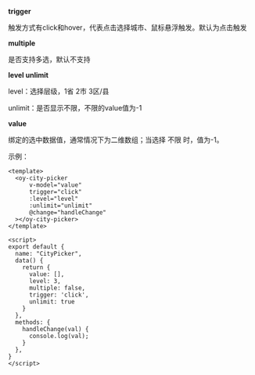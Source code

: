 **trigger**

触发方式有click和hover，代表点击选择城市、鼠标悬浮触发。默认为点击触发



**multiple**

是否支持多选，默认不支持



**level unlimit**

level：选择层级，1省 2市 3区/县

unlimit：是否显示不限，不限的value值为-1



**value**

绑定的选中数据值，通常情况下为二维数组；当选择 不限 时，值为-1。



示例：

```vue
<template>
  <oy-city-picker
      v-model="value"
      trigger="click"
      :level="level"
      :unlimit="unlimit"
      @change="handleChange"
  ></oy-city-picker>
</template>

<script>
export default {
  name: "CityPicker",
  data() {
    return {
      value: [],
      level: 3,
      multiple: false,
      trigger: 'click',
      unlimit: true
    }
  },
  methods: {
    handleChange(val) {
      console.log(val);
    }
  },
}
</script>
```
